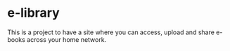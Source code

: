 # e-library
This is a project to have a site where you can access, upload and share e-books across your home network.

